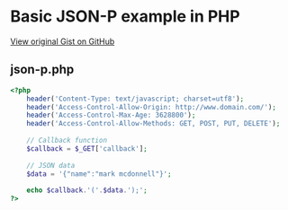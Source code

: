 # Basic JSON-P example in PHP

[View original Gist on GitHub](https://gist.github.com/Integralist/1430271)

## json-p.php

```php
<?php
	header('Content-Type: text/javascript; charset=utf8');
	header('Access-Control-Allow-Origin: http://www.domain.com/');
	header('Access-Control-Max-Age: 3628800');
	header('Access-Control-Allow-Methods: GET, POST, PUT, DELETE');
	
	// Callback function
	$callback = $_GET['callback'];
	
	// JSON data
	$data = '{"name":"mark mcdonnell"}';
	
	echo $callback.'('.$data.');';
?>
```

